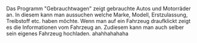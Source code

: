 Das Programm "Gebrauchtwagen" zeigt gebrauchte Autos und Motorräder an.
In diesem kann man aussuchen welche Marke, Modell, Erstzulassung, Treibstoff etc. haben möchte.
Wenn man auf ein Fahrzeug draufklickt zeigt es die Informationen vom Fahrzeug an.
Zudiesem kann man auch selber sein eigenes Fahrzeug hochladen. ahahhahahaha
